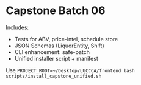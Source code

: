 # Capstone Batch 06

Includes:
- Tests for ABV, price-intel, schedule store
- JSON Schemas (LiquorEntity, Shift)
- CLI enhancement: safe-patch
- Unified installer script + manifest

Use `PROJECT_ROOT=~/Desktop/LUCCCA/frontend bash scripts/install_capstone_unified.sh`

